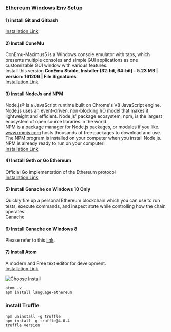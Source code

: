 ### Ethereum Windows Env Setup

#### 1) install Git and Gitbash
[Installation Link](https://gitforwindows.org/)

#### 2) Install ConeMu
ConEmu-Maximus5 is a Windows console emulator with tabs, which presents multiple consoles and simple GUI applications as one customizable GUI window with various features.
<br>
Install this version **ConEmu Stable, Installer (32-bit, 64-bit) - 5.23 MB | version: 161206 | File Signatures**
<br>
[Installation Link](https://conemu.github.io/)

#### 3) Install NodeJs and NPM
Node.js® is a JavaScript runtime built on Chrome's V8 JavaScript engine. Node.js uses an event-driven, non-blocking I/O model that makes it lightweight and efficient. Node.js' package ecosystem, npm, is the largest ecosystem of open source libraries in the world. 
<br>
NPM is a package manager for Node.js packages, or modules if you like. www.npmjs.com hosts thousands of free packages to download and use. The NPM program is installed on your computer when you install Node.js. NPM is already ready to run on your computer!
<br>
[Installation Link](https://nodejs.org/en/)

#### 4) Install Geth or Go Ethereum
Official Go implementation of the Ethereum protocol
<br>
[Installation Link](https://geth.ethereum.org/downloads/)

#### 5) Install Ganache on Windows 10 Only
Quickly fire up a personal Ethereum blockchain which you can use to run tests, execute commands, and inspect state while controlling how the chain operates. 
<br>
[Ganache](http://truffleframework.com/ganache/)

#### 6) Install Ganache on Windows 8
Please refer to this [link]().

#### 7) Install Atom
A modern and Free text editor for development.
<br>
[Installation Link](https://atom.io/)

![Choose Install](https://user-images.githubusercontent.com/35029364/37189998-4d362008-23ab-11e8-8faf-55dc67275fea.PNG)

```
atom -v
apm install language-ethereum
```

### install Truffle
```
npm uninstall -g truffle
npm install -g truffle@4.0.4
truffle version
```
